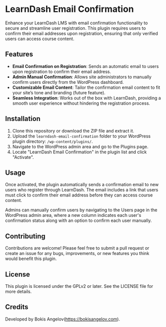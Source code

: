 # LearnDash Email Confirmation

Enhance your LearnDash LMS with email confirmation functionality to secure and streamline user registration. This plugin requires users to confirm their email addresses upon registration, ensuring that only verified users can access course content.

## Features

- **Email Confirmation on Registration**: Sends an automatic email to users upon registration to confirm their email address.
- **Admin Manual Confirmation**: Allows site administrators to manually confirm users directly from the WordPress dashboard.
- **Customizable Email Content**: Tailor the confirmation email content to fit your site’s tone and branding (future feature).
- **Seamless Integration**: Works out of the box with LearnDash, providing a smooth user experience without hindering the registration process.

## Installation

1. Clone this repository or download the ZIP file and extract it.
2. Upload the `learndash-email-confirmation` folder to your WordPress plugin directory: `/wp-content/plugins/`.
3. Navigate to the WordPress admin area and go to the Plugins page.
4. Locate "LearnDash Email Confirmation" in the plugin list and click "Activate".

## Usage

Once activated, the plugin automatically sends a confirmation email to new users who register through LearnDash. The email includes a link that users must click to confirm their email address before they can access course content.

Admins can manually confirm users by navigating to the Users page in the WordPress admin area, where a new column indicates each user's confirmation status along with an option to confirm each user manually.

## Contributing

Contributions are welcome! Please feel free to submit a pull request or create an issue for any bugs, improvements, or new features you think would benefit this plugin.

## License

This plugin is licensed under the GPLv2 or later. See the LICENSE file for more details.

## Credits

Developed by Bokis Angelov(https://bokisangelov.com).
